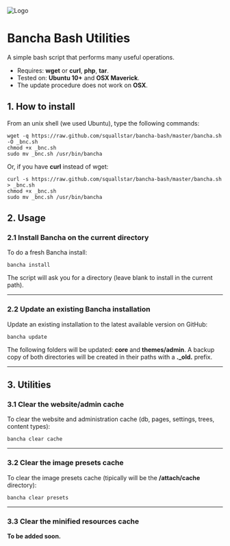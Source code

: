 ![Logo](http://getbancha.com/attach/logos/logo-bn.png)

# Bancha Bash Utilities

A simple bash script that performs many useful operations.

- Requires: **wget** or **curl**, **php**, **tar**.
- Tested on: **Ubuntu 10+** and **OSX Maverick**.
- The update procedure does not work on **OSX**.

## 1. How to install

From an unix shell (we used Ubuntu), type the following commands:

    wget -q https://raw.github.com/squallstar/bancha-bash/master/bancha.sh -O _bnc.sh
    chmod +x _bnc.sh
    sudo mv _bnc.sh /usr/bin/bancha

Or, if you have **curl** instead of wget:

    curl -s https://raw.github.com/squallstar/bancha-bash/master/bancha.sh > _bnc.sh
    chmod +x _bnc.sh
    sudo mv _bnc.sh /usr/bin/bancha


## 2. Usage

### 2.1 Install Bancha on the current directory
To do a fresh Bancha install:

    bancha install


The script will ask you for a directory (leave blank to install in the current path).

---

### 2.2 Update an existing Bancha installation

Update an existing installation to the latest available version on GitHub:

    bancha update


The following folders will be updated: **core** and **themes/admin**.
A backup copy of both directories will be created in their paths with a **._old.** prefix.

---

## 3. Utilities

### 3.1 Clear the website/admin cache

To clear the website and administration cache (db, pages, settings, trees, content types):

    bancha clear cache

---

### 3.2 Clear the image presets cache

To clear the image presets cache (tipically will be the **/attach/cache** directory):

    bancha clear presets

---

### 3.3 Clear the minified resources cache

**To be added soon.**
